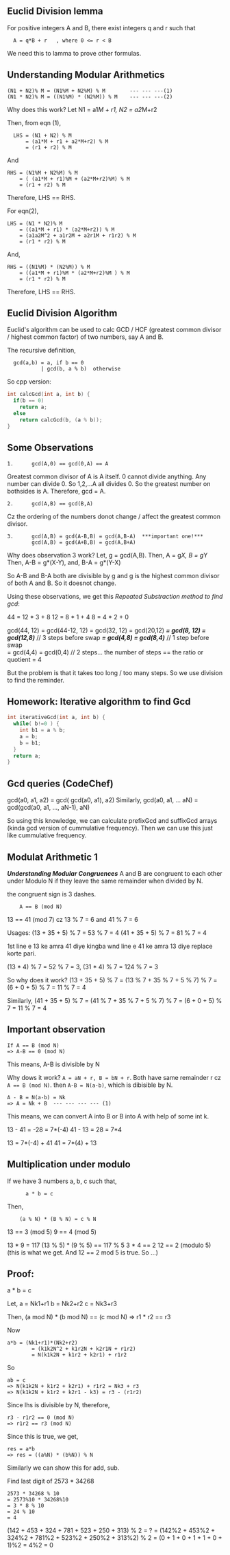 ## Euclid Division lemma
For positive integers A and B, there exist integers q and r such that
```
  A = q*B + r   , where 0 <= r < B
```
We need this to lamma to prove other formulas.

## Understanding Modular Arithmetics
```
(N1 + N2)% M = (N1%M + N2%M) % M        --- --- ---(1)
(N1 * N2)% M = ((N1%M) * (N2%M)) % M    --- --- ---(2)
```

Why does this work?
Let N1 = a1*M + r1, N2 = a2*M+r2

Then, from eqn (1),
```
  LHS = (N1 + N2) % M
      = (a1*M + r1 + a2*M+r2) % M
      = (r1 + r2) % M
```
And
```
RHS = (N1%M + N2%M) % M
    = ( (a1*M + r1)%M + (a2*M+r2)%M) % M
    = (r1 + r2) % M
```
Therefore, LHS == RHS.

For eqn(2),
```
LHS = (N1 * N2)% M
    = ((a1*M + r1) * (a2*M+r2)) % M
    = (a1a2M^2 + a1r2M + a2r1M + r1r2) % M
    = (r1 * r2) % M
```
And,
```
RHS = ((N1%M) * (N2%M)) % M
    = ((a1*M + r1)%M * (a2*M+r2)%M ) % M
    = (r1 * r2) % M
```
Therefore, LHS == RHS.

## Euclid Division Algorithm
Euclid's algorithm can be used to calc GCD / HCF (greatest common divisor / highest common factor) of two numbers, say A and B.

The recursive definition,
```
  gcd(a,b) = a, if b == 0
           | gcd(b, a % b)  otherwise
```

So cpp version:
```cpp
int calcGcd(int a, int b) {
  if(b == 0)  
    return a;
  else   
    return calcGcd(b, (a % b));
}
```

## Some Observations
```
1.      gcd(A,0) == gcd(0,A) == A
```
Greatest common divisor of A is A itself. 0 cannot divide anything. Any number can divide 0. So 1,2,...A all divides 0. So the greatest number on bothsides is A.
Therefore, gcd = A.

```
2.      gcd(A,B) == gcd(B,A)
```
Cz the ordering of the numbers donot change / affect the greatest common divisor.

```
3.      gcd(A,B) = gcd(A-B,B) = gcd(A,B-A)  ***important one!***
        gcd(A,B) = gcd(A+B,B) = gcd(A,B+A)
```
Why does observation 3 work?
Let, g = gcd(A,B). Then, A = g*X, B = g*Y
Then, A-B = g*(X-Y),
and,  B-A = g*(Y-X)

So A-B and B-A both are divisible by g and g is the highest common divisor of both A and B. So it doesnot change.

Using these observations, we get this *Repeated Substraction method to find gcd*:

44 = 12 * 3 + 8
12 = 8 * 1 + 4
8 = 4 * 2 + 0

gcd(44, 12)
= gcd(44-12, 12)
= gcd(32, 12)
= gcd(20,12)
***= gcd(8, 12) = gcd(12,8)***  // 3 steps before swap
***= gcd(4,8)   = gcd(8,4)***   // 1 step before swap   
= gcd(4,4)
= gcd(0,4)       // 2 steps... the number of steps == the ratio or quotient
= 4

But the problem is that it takes too long / too many steps. So we use division to find the reminder.

## Homework: Iterative algorithm to find Gcd

```cpp
int iterativeGcd(int a, int b) {
  while( b!=0 ) {
    int b1 = a % b;
    a = b;
    b = b1;
  }
  return a;
}

```

## Gcd queries (CodeChef)
gcd(a0, a1, a2) = gcd( gcd(a0, a1), a2)
Similarly, gcd(a0, a1, ... aN) = gcd(gcd(a0, a1, ..., aN-1), aN)

So using this knowledge, we can calculate prefixGcd and suffixGcd arrays (kinda gcd version of cummulative frequency).
Then we can use this just like cummulative frequency.

## Modulat Arithmetic 1

***Understanding Modular Congruences***
A and B are congruent to each other under Modulo N if they leave the same remainder when divided by N.

the congruent sign is 3 dashes.
```
    A == B (mod N)
```

13 == 41 (mod 7)
cz 13 % 7 = 6
and 41 % 7 = 6

Usages: (13 + 35 + 5) % 7 = 53 % 7 = 4
        (41 + 35 + 5) % 7 = 81 % 7 = 4

1st line e 13 ke amra 41 diye kingba wnd line e 41 ke amra 13 diye replace korte pari.

(13 * 4) % 7 = 52 % 7 = 3,
(31 * 4) % 7 = 124 % 7 = 3

So why does it work?
(13 + 35 + 5) % 7
= (13 % 7 + 35 % 7 + 5 % 7) % 7
= (6 + 0 + 5) % 7
= 11 % 7 
= 4

Similarly, (41 + 35 + 5) % 7
= (41 % 7 + 35 % 7 + 5 % 7) % 7
= (6 + 0 + 5) % 7
= 11 % 7 
= 4

## Important observation
```
If A == B (mod N)
=> A-B == 0 (mod N)
```

This means, A-B is divisible by N

Why dows it work?
`A = aN + r, B = bN + r`. Both have same remainder r cz `A == B (mod N)`.
then `A-B = N(a-b)`, which is dibisible by N.

```
A - B = N(a-b) = Nk
=> A = Nk + B  --- --- --- --- (1)
```
This means, we can convert A into B or B into A with help of some int k.

13 - 41 = -28 = 7*(-4)
41 - 13 =  28 = 7*4

13 = 7*(-4) + 41
41 = 7*(4) + 13

## Multiplication under modulo
If we have 3 numbers a, b, c such that,
```
      a * b = c
```
Then, 
```
    (a % N) * (B % N) = c % N
```

13 == 3 (mod 5)
9  == 4 (mod 5)

 13 * 9 = 117
 (13 % 5) * (9 % 5) == 117 % 5
 3 * 4  == 2
 12 == 2 (modulo 5)  (this is what we get. And 12 == 2 mod 5 is true. So ...)

 ## Proof:
 a * b = c
 
 Let, a = Nk1+r1
 b = Nk2+r2
 c = Nk3+r3

Then, (a mod N) * (b mod N) == (c mod N)
=>        r1 * r2 == r3

Now 
```
a*b = (Nk1+r1)*(Nk2+r2)
        = (k1k2N^2 + k1r2N + k2r1N + r1r2)
        = N(k1k2N + k1r2 + k2r1) + r1r2
```
So 
```
ab = c
=> N(k1k2N + k1r2 + k2r1) + r1r2 = Nk3 + r3
=> N(k1k2N + k1r2 + k2r1 - k3) = r3 - (r1r2)
```

Since lhs is divisible by N, therefore,
```
r3 - r1r2 == 0 (mod N)
=> r1r2 == r3 (mod N)
```
Since this is true, we get,
```
res = a*b
=> res = ((a%N) * (b%N)) % N
```
Similarly we can show this for add, sub.

Find last digit of 2573 * 34268
```
2573 * 34268 % 10
= 2573%10 * 34268%10
= 3 * 8 % 10
= 24 % 10
= 4
```

(142 + 453 + 324 + 781 + 523 + 250 + 313) % 2 = ?
= (142%2 + 453%2 + 324%2 + 781%2 + 523%2 + 250%2 + 313%2) % 2
= (0 + 1 + 0 + 1 + 1 + 0 + 1)%2
= 4%2
= 0

